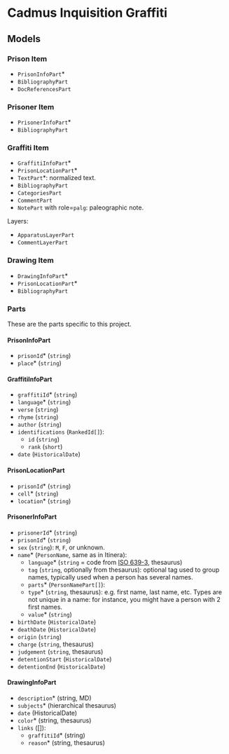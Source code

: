 # Cadmus Inquisition Graffiti

## Models

### Prison Item

- `PrisonInfoPart`\*
- `BibliographyPart`
- `DocReferencesPart`

### Prisoner Item

- `PrisonerInfoPart`\*
- `BibliographyPart`

### Graffiti Item

- `GraffitiInfoPart`\*
- `PrisonLocationPart`\*
- `TextPart`\*: normalized text.
- `BibliographyPart`
- `CategoriesPart`
- `CommentPart`
- `NotePart` with role=`palg`: paleographic note.

Layers:

- `ApparatusLayerPart`
- `CommentLayerPart`

### Drawing Item

- `DrawingInfoPart`\*
- `PrisonLocationPart`\*
- `BibliographyPart`

### Parts

These are the parts specific to this project.

#### PrisonInfoPart

- `prisonId`\* (`string`)
- `place`\* (`string`)

#### GraffitiInfoPart

- `graffitiId`\* (`string`)
- `language`\* (`string`)
- `verse` (`string`)
- `rhyme` (`string`)
- `author` (`string`)
- `identifications` (`RankedId[]`):
  - `id` (`string`)
  - `rank` (`short`)
- `date` (`HistoricalDate`)

#### PrisonLocationPart

- `prisonId`\* (`string`)
- `cell`\* (`string`)
- `location`\* (`string`)

#### PrisonerInfoPart

- `prisonerId`\* (`string`)
- `prisonId`\* (`string`)
- `sex` (`string`): `M`, `F`, or unknown.
- `name`\* (`PersonName`, same as in Itinera):
  - `language`\* (`string` = code from [ISO 639-3](https://en.wikipedia.org/wiki/ISO_639-3), thesaurus)
  - `tag` (`string`, optionally from thesaurus): optional tag used to group names, typically used when a person has several names.
  - `parts`\* (`PersonNamePart[]`):
  - `type`\* (`string`, thesaurus): e.g. first name, last name, etc. Types are not unique in a name: for instance, you might have a person with 2 first names.
  - `value`\* (`string`)
- `birthDate` (`HistoricalDate`)
- `deathDate` (`HistoricalDate`)
- `origin` (`string`)
- `charge` (`string`, thesaurus)
- `judgement` (`string`, thesaurus)
- `detentionStart` (`HistoricalDate`)
- `detentionEnd` (`HistoricalDate`)

#### DrawingInfoPart

- `description`\* (string, MD)
- `subjects`\* (hierarchical thesaurus)
- `date` (HistoricalDate)
- `color`\* (string, thesaurus)
- `links` ([]):
  - `graffitiId`\* (string)
  - `reason`\* (string, thesaurus)
